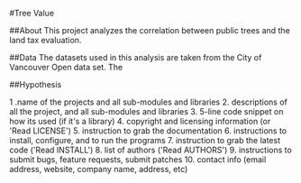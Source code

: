 #Tree Value

##About
This project analyzes the correlation between public trees and the land tax evaluation.

##Data
The datasets used in this analysis are taken from the City of Vancouver Open data set. The 

##Hypothesis



1 .name of the projects and all sub-modules and libraries
2. descriptions of all the project, and all sub-modules and libraries
3. 5-line code snippet on how its used (if it's a library)
4. copyright and licensing information (or 'Read LICENSE')
5. instruction to grab the documentation
6. instructions to install, configure, and to run the programs
7. instruction to grab the latest code ('Read INSTALL')
8. list of authors ('Read AUTHORS')
9. instructions to submit bugs, feature requests, submit patches
10. contact info (email address, website, company name, address, etc)

